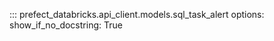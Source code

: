::: prefect_databricks.api_client.models.sql_task_alert
    options:
      show_if_no_docstring: True
